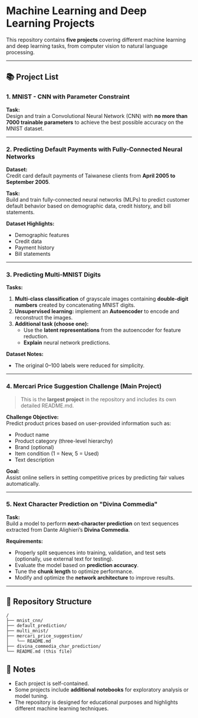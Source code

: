 # Machine Learning and Deep Learning Projects

This repository contains **five projects** covering different machine learning and deep learning tasks, from computer vision to natural language processing.

---

## 📚 Project List

### 1. MNIST - CNN with Parameter Constraint
**Task:**  
Design and train a Convolutional Neural Network (CNN) with **no more than 7000 trainable parameters** to achieve the best possible accuracy on the MNIST dataset.

---

### 2. Predicting Default Payments with Fully-Connected Neural Networks
**Dataset:**  
Credit card default payments of Taiwanese clients from **April 2005 to September 2005**.

**Task:**  
Build and train fully-connected neural networks (MLPs) to predict customer default behavior based on demographic data, credit history, and bill statements.

**Dataset Highlights:**
- Demographic features
- Credit data
- Payment history
- Bill statements

---

### 3. Predicting Multi-MNIST Digits

**Tasks:**
1. **Multi-class classification** of grayscale images containing **double-digit numbers** created by concatenating MNIST digits.
2. **Unsupervised learning:** implement an **Autoencoder** to encode and reconstruct the images.
3. **Additional task (choose one):**
   - Use the **latent representations** from the autoencoder for feature reduction.
   - **Explain** neural network predictions.

**Dataset Notes:**
- The original 0–100 labels were reduced for simplicity.

---

### 4. Mercari Price Suggestion Challenge (Main Project)

> This is the **largest project** in the repository and includes its own detailed README.md.

**Challenge Objective:**  
Predict product prices based on user-provided information such as:
- Product name
- Product category (three-level hierarchy)
- Brand (optional)
- Item condition (1 = New, 5 = Used)
- Text description

**Goal:**  
Assist online sellers in setting competitive prices by predicting fair values automatically.

---

### 5. Next Character Prediction on "Divina Commedia"

**Task:**  
Build a model to perform **next-character prediction** on text sequences extracted from Dante Alighieri’s **Divina Commedia**.

**Requirements:**
- Properly split sequences into training, validation, and test sets (optionally, use external text for testing).
- Evaluate the model based on **prediction accuracy**.
- Tune the **chunk length** to optimize performance.
- Modify and optimize the **network architecture** to improve results.

---

## 📂 Repository Structure

```plaintext
/
├── mnist_cnn/
├── default_prediction/
├── multi_mnist/
├── mercari_price_suggestion/
│   └── README.md
├── divina_commedia_char_prediction/
└── README.md (this file)
```

## 📢 Notes
- Each project is self-contained.
- Some projects include **additional notebooks** for exploratory analysis or model tuning.
- The repository is designed for educational purposes and highlights different machine learning techniques.
